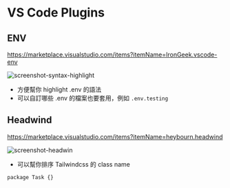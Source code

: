 # VS Code Plugins

## ENV

https://marketplace.visualstudio.com/items?itemName=IronGeek.vscode-env

![screenshot-syntax-highlight](https://github.com/IronGeek/vscode-env/raw/master/images/highlighting.gif)

- 方便幫你 highlight .env 的語法
- 可以自訂哪些 .env 的檔案也要套用，例如 `.env.testing`

## Headwind

https://marketplace.visualstudio.com/items?itemName=heybourn.headwind

![screenshot-headwin](https://github.com/heybourn/headwind/blob/master/img/explainer.gif?raw=true)

- 可以幫你排序 Tailwindcss 的 class name

```plantuml
package Task {}
```
